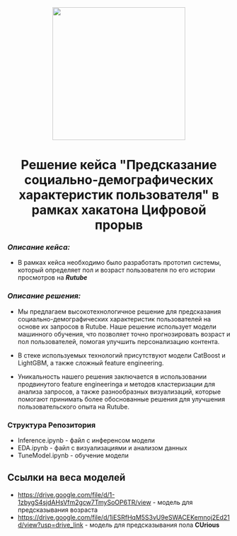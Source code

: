 <div align=center><img src= https://www.gazprom-media.com/storage/uploads/news/image/0/6/387/6387/b90f6856351bbabd26dc7a4718f10c03-webp.webp align=center width=300 margin=0/></div><h1 align=center>Решение кейса "Предсказание социально-демографических характеристик пользователя" в рамках хакатона Цифровой прорыв</h1>


### *Описание кейса:*
- В рамках кейса необходимо было разработать прототип системы, который определяет пол и возраст пользователя по его истории просмотров на ***Rutube***
### *Описание решения:*
- Мы предлагаем высокотехнологичное решение для предсказания социально-демографических характеристик пользователей на основе их запросов в Rutube. Наше решение использует модели машинного обучения, что позволяет точно прогнозировать возраст и пол пользователей, помогая улучшить персонализацию контента. 

- В стеке используемых технологий присутствуют модели CatBoost и LightGBM, а также сложный feature engineering. 

- Уникальность нашего решения заключается в использовании продвинутого feature engineeringа и методов кластеризации для анализа запросов, а также разнообразных визуализаций, которые помогают принимать более обоснованные решения для улучшения пользовательского опыта на Rutube.
   
### Структура Репозитория
- Inference.ipynb - файл с инференсом модели
- EDA.ipynb - файл с визуализациями и анализом данных
- TuneModel.ipynb - обучение модели
## Ссылки на веса моделей
- https://drive.google.com/file/d/1-1zbygS4sjdAHsVfm2gcw7TmySoOP6TR/view - модель для предсказывания возраста
- https://drive.google.com/file/d/1iESRfHqM5S3vU9eSWACEKemnoj2Ed21d/view?usp=drive_link - модель для предсказывания пола
**CUrious**

